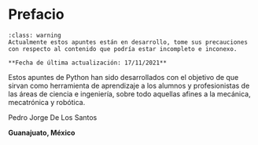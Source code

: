 # Prefacio

```{admonition} Apuntes en desarrollo
:class: warning
Actualmente estos apuntes están en desarrollo, tome sus precauciones con respecto al contenido que podría estar incompleto e inconexo.

**Fecha de última actualización: 17/11/2021**
```

Estos apuntes de Python han sido desarrollados con el objetivo de que sirvan como herramienta de aprendizaje a los alumnos y profesionistas de las áreas de ciencia e ingeniería, sobre todo aquellas afines a la mecánica, mecatrónica y robótica. 


Pedro Jorge De Los Santos

**Guanajuato, México**
